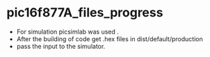 # pic16f877A_files_progress
* For simulation picsimlab was used .
* After the building of code get .hex files in dist/default/production 
* pass the input to the simulator.
